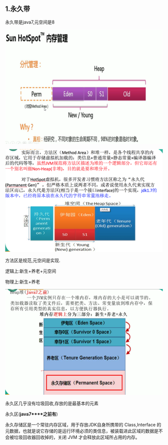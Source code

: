 ## 1.永久带

永久带是java7,元空间是8

![image-20191001142032112](GC.assets/image-20191001142032112.png)

![image-20191001142500831](GC.assets/image-20191001142500831.png)



方法区是规范,元空间是实现. 

逻辑上:新生+养老+元空间

物理上:新生+养老

![image-20191001142752304](GC.assets/image-20191001142752304.png)



永久区几乎没有垃圾回收,存放的是最基本的元素

永久区(**java7****之前有**)

  永久存储区是一个常驻内存区域，用于存放JDK自身所携带的 Class,Interface 的元数据，也就是说它存储的是运行环境必须的类信息，被装载进此区域的数据是不会被垃圾回收器回收掉的，关闭 JVM 才会释放此区域所占用的内存。